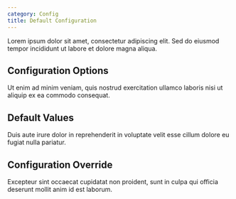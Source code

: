 ```yaml
---
category: Config
title: Default Configuration
---
```



Lorem ipsum dolor sit amet, consectetur adipiscing elit. Sed do eiusmod tempor incididunt ut labore et dolore magna aliqua.

## Configuration Options

Ut enim ad minim veniam, quis nostrud exercitation ullamco laboris nisi ut aliquip ex ea commodo consequat.

## Default Values

Duis aute irure dolor in reprehenderit in voluptate velit esse cillum dolore eu fugiat nulla pariatur.

## Configuration Override

Excepteur sint occaecat cupidatat non proident, sunt in culpa qui officia deserunt mollit anim id est laborum.